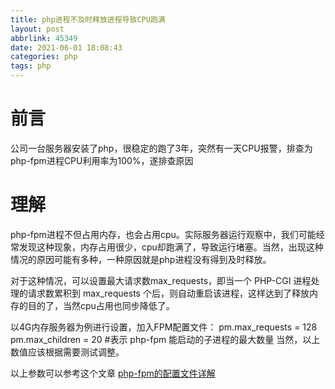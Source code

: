 ```yaml
---
title: php进程不及时释放进程导致CPU跑满
layout: post
abbrlink: 45349
date: 2021-06-01 18:08:43
categories: php
tags: php
---
```

# 前言
公司一台服务器安装了php，很稳定的跑了3年，突然有一天CPU报警，排查为php-fpm进程CPU利用率为100%，遂排查原因
<!--more-->
# 理解
php-fpm进程不但占用内存，也会占用cpu。实际服务器运行观察中，我们可能经常发现这种现象，内存占用很少，cpu却跑满了，导致运行堵塞。当然，出现这种情况的原因可能有多种，一种原因就是php进程没有得到及时释放。

对于这种情况，可以设置最大请求数max_requests，即当一个 PHP-CGI 进程处理的请求数累积到 max_requests 个后，则自动重启该进程，这样达到了释放内存的目的了，当然cpu占用也同步降低了。

以4G内存服务器为例进行设置，加入FPM配置文件：
pm.max_requests = 128
pm.max_children = 20 #表示 php-fpm 能启动的子进程的最大数量
当然，以上数值应该根据需要测试调整。

以上参数可以参考这个文章 [php-fpm的配置文件详解](http://localhost:4000/2021/06/01/php-fpm-conf/)

